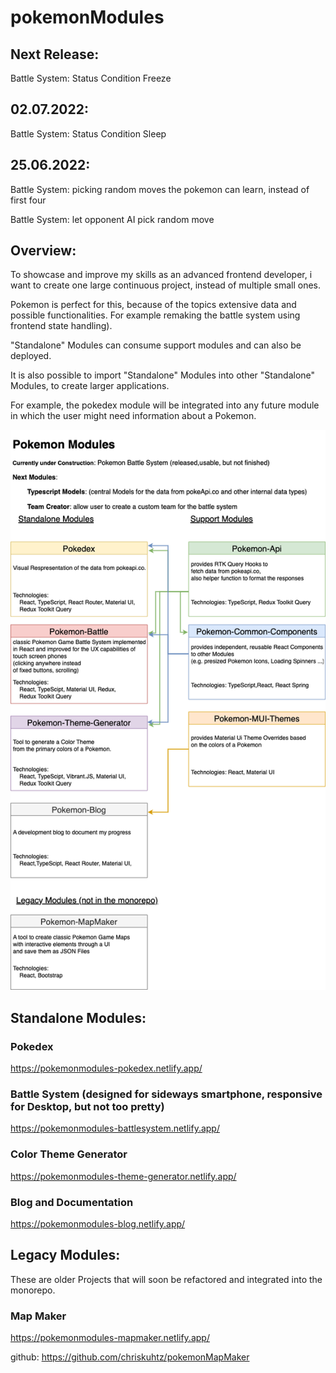 

# pokemonModules

## Next Release: 
Battle System: Status Condition Freeze

## 02.07.2022:  
Battle System: Status Condition Sleep

## 25.06.2022: 
Battle System: picking random moves the pokemon can learn, instead of first four

Battle System: let opponent AI pick random move



## Overview:

To showcase and improve my skills as an advanced frontend developer, i want to create one large continuous project, instead of multiple small ones.

Pokemon is perfect for this, because of the topics extensive data and possible functionalities. For example remaking the battle system using frontend state handling).

"Standalone" Modules can consume support modules and can also be deployed. 

It is also possible to import "Standalone" Modules into other "Standalone" Modules, to create larger applications.

For example, the pokedex module will be integrated into any future module in which the user might need information about a Pokemon.

![](monorepo.drawio.png)

## Standalone Modules:

### Pokedex
https://pokemonmodules-pokedex.netlify.app/

### Battle System (designed for sideways smartphone, responsive for Desktop, but not too pretty)
https://pokemonmodules-battlesystem.netlify.app/

### Color Theme Generator
https://pokemonmodules-theme-generator.netlify.app/

### Blog and Documentation
https://pokemonmodules-blog.netlify.app/





## Legacy Modules:
These are older Projects that will soon be refactored and integrated into the monorepo.

### Map Maker
https://pokemonmodules-mapmaker.netlify.app/

github: https://github.com/chriskuhtz/pokemonMapMaker



